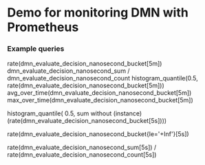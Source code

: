 # Demo for monitoring DMN with Prometheus

### Example queries

rate(dmn_evaluate_decision_nanosecond_bucket[5m])
dmn_evaluate_decision_nanosecond_sum / dmn_evaluate_decision_nanosecond_count
histogram_quantile(0.5, rate(dmn_evaluate_decision_nanosecond_bucket[5m]))
avg_over_time(dmn_evaluate_decision_nanosecond_bucket[5m])
max_over_time(dmn_evaluate_decision_nanosecond_bucket[5m])

histogram_quantile(
    0.5,
    sum without (instance)(rate(dmn_evaluate_decision_nanosecond_bucket[5s])))
    

rate(dmn_evaluate_decision_nanosecond_bucket{le='+Inf'}[5s])


  rate(dmn_evaluate_decision_nanosecond_sum[5s])
/
  rate(dmn_evaluate_decision_nanosecond_count[5s])